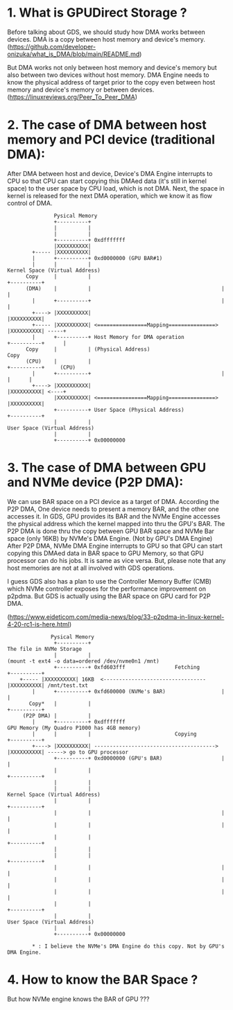 # 1. What is GPUDirect Storage ?
Before talking about GDS, we should study how DMA works between devices. DMA is a copy between host memory and device's memory. 
(https://github.com/developer-onizuka/what_is_DMA/blob/main/README.md)

But DMA works not only between host memory and device's memory but also between two devices without host memory. 
DMA Engine needs to know the physical address of target prior to the copy even between host memory and device's memory or between devices. 
(https://linuxreviews.org/Peer_To_Peer_DMA)

# 2. The case of DMA between host memory and PCI device (traditional DMA):
After DMA between host and device, Device's DMA Engine interrupts to CPU so that CPU can start copying this DMAed data (it's still in kernel space) to the user space by CPU load, which is not DMA. Next, the space in kernel is released for the next DMA operation, which we know it as flow control of DMA.
```
               Pysical Memory
               +----------+
               |          |
               |          |
               +----------+ 0xdfffffff
               |XXXXXXXXXX|
        +----- |XXXXXXXXXX|
        |      +----------+ 0xd0000000 (GPU BAR#1)
        |      |          |                                          Kernel Space (Virtual Address)
      Copy     |          |                                          +----------+
      (DMA)    |          |                                          |          |
        |      +----------+                                          |          | 
        +----> |XXXXXXXXXX|                                          |XXXXXXXXXX|
        +----- |XXXXXXXXXX| <================Mapping===============> |XXXXXXXXXX| -----+
        |      +----------+ Host Memory for DMA operation            +----------+      |
      Copy     |          | (Physical Address)                                        Copy
      (CPU)    |          |                                          +----------+     (CPU)
        |      +----------+                                          |          |      |
        +----> |XXXXXXXXXX|                                          |XXXXXXXXXX| <----+
               |XXXXXXXXXX| <================Mapping===============> |XXXXXXXXXX|
               +----------+ User Space (Physical Address)            +----------+
               |          |                                          User Space (Virtual Address)
               |          |
               +----------+ 0x00000000
```
# 3. The case of DMA between GPU and NVMe device (P2P DMA):
We can use BAR space on a PCI device as a target of DMA. According the P2P DMA, One device needs to present a memory BAR, and the other one accesses it. 
In GDS, GPU provides its BAR and the NVMe Engine accesses the physical address which the kernel mapped into thru the GPU's BAR. The P2P DMA is done thru the copy between GPU BAR space and NVMe Bar space (only 16KB) by NVMe's DMA Engine. (Not by GPU's DMA Engine) 
After P2P DMA, NVMe DMA Engine interrupts to GPU so that GPU can start copying this DMAed data in BAR space to GPU Memory, so that GPU processor can do his jobs. 
It is same as vice versa. But, please note that any host memories are not at all involved with GDS operations.


I guess GDS also has a plan to use the Controller Memory Buffer (CMB) which NVMe controller exposes for the performance improvement on p2pdma. But GDS is actually using the BAR space on GPU card for P2P DMA.

(https://www.eideticom.com/media-news/blog/33-p2pdma-in-linux-kernel-4-20-rc1-is-here.html)
```
              Pysical Memory
               +----------+                                          The file in NVMe Storage
               |          |                                          (mount -t ext4 -o data=ordered /dev/nvme0n1 /mnt)
               +----------+ 0xfd603fff                Fetching       +----------+
	+----- |XXXXXXXXXX| 16KB  <--------------------------------- |XXXXXXXXXX| /mnt/test.txt
        |      +----------+ 0xfd600000 (NVMe's BAR)                  |          |
       Copy*   |          |                                          +----------+
     (P2P DMA) |          |                                           
        |      +----------+ 0xdfffffff                               GPU Memory (My Quadro P1000 has 4GB memory)
        |      |          |                           Copying        +----------+
        +----> |XXXXXXXXXX| ---------------------------------------> |XXXXXXXXXX| -----> go to GPU processor
               +----------+ 0xd0000000 (GPU's BAR)                   |          |
               |          |                                          +----------+
               |          |
               |          |                                          Kernel Space (Virtual Address)
               |          |                                          +----------+
               |          |                                          |          |
               |          |                                          |          |
               |          |                                          +----------+
               |          |                                                      
               |          |                                          +----------+
               |          |                                          |          |
               |          |                                          |          |
               |          |                                          |          |
               |          |                                          +----------+
               |          |                                          User Space (Virtual Address)
               |          |
               +----------+ 0x00000000

        * : I believe the NVMe's DMA Engine do this copy. Not by GPU's DMA Engine.

```
# 4. How to know the BAR Space ?
But how NVMe engine knows the BAR of GPU ???

